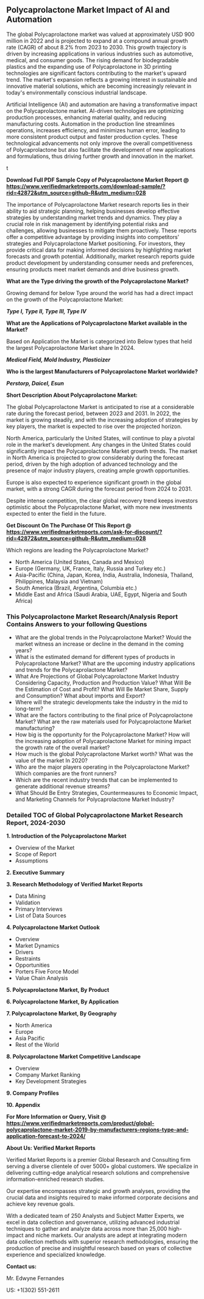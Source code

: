<h2>Polycaprolactone Market Impact of AI and Automation</h2><p>The global Polycaprolactone market was valued at approximately USD 900 million in 2022 and is projected to expand at a compound annual growth rate (CAGR) of about 8.2% from 2023 to 2030. This growth trajectory is driven by increasing applications in various industries such as automotive, medical, and consumer goods. The rising demand for biodegradable plastics and the expanding use of Polycaprolactone in 3D printing technologies are significant factors contributing to the market's upward trend. The market's expansion reflects a growing interest in sustainable and innovative material solutions, which are becoming increasingly relevant in today's environmentally conscious industrial landscape.</p><p>Artificial Intelligence (AI) and automation are having a transformative impact on the Polycaprolactone market. AI-driven technologies are optimizing production processes, enhancing material quality, and reducing manufacturing costs. Automation in the production line streamlines operations, increases efficiency, and minimizes human error, leading to more consistent product output and faster production cycles. These technological advancements not only improve the overall competitiveness of Polycaprolactone but also facilitate the development of new applications and formulations, thus driving further growth and innovation in the market.</p>t</p><p id="" class=""><strong>Download Full PDF Sample Copy of Polycaprolactone Market Report @ <a href="https://www.verifiedmarketreports.com/download-sample/?rid=42872&utm_source=github-R&utm_medium=028" target="_blank">https://www.verifiedmarketreports.com/download-sample/?rid=42872&utm_source=github-R&utm_medium=028</a></strong></p><p>The importance of&nbsp;Polycaprolactone Market research reports lies in their ability to aid strategic planning, helping businesses develop effective strategies by understanding market trends and dynamics. They play a crucial role in risk management by identifying potential risks and challenges, allowing businesses to mitigate them proactively. These reports offer a competitive advantage by providing insights into competitors' strategies and Polycaprolactone Market positioning. For investors, they provide critical data for making informed decisions by highlighting market forecasts and growth potential. Additionally, market research reports guide product development by understanding consumer needs and preferences, ensuring products meet market demands and drive business growth.</p><p><strong>What are the&nbsp;Type driving the growth of the Polycaprolactone Market?</strong></p><p id="" class="">Growing demand for below Type around the world has had a direct impact on the growth of the Polycaprolactone Market:</p><em><strong>Type I, Type II, Type III, Type IV</strong></em></p><strong>What are the&nbsp;Applications&nbsp;of Polycaprolactone Market available in the Market?</strong></p><p id="" class="">Based on Application the Market is categorized into Below types that held the largest Polycaprolactone Market share In 2024.</p><em><strong>Medical Field, Mold Industry, Plasticizer</strong></em></p><strong>Who is the largest Manufacturers of Polycaprolactone Market worldwide?</strong></p><p><em><strong>Perstorp, Daicel, Esun</strong></em></p><p id="" class=""><strong>Short Description About Polycaprolactone Market:</strong></p><p>The global Polycaprolactone Market is anticipated to rise at a considerable rate during the forecast period, between 2023 and 2031. In 2022, the market is growing steadily, and with the increasing adoption of strategies by key players, the market is expected to rise over the projected horizon.</p><p>North America, particularly the United States, will continue to play a pivotal role in the market's development. Any changes in the United States could significantly impact the Polycaprolactone Market growth trends. The market in North America is projected to grow considerably during the forecast period, driven by the high adoption of advanced technology and the presence of major industry players, creating ample growth opportunities.</p><p>Europe is also expected to experience significant growth in the global market, with a strong CAGR during the forecast period from 2024 to 2031.</p><p>Despite intense competition, the clear global recovery trend keeps investors optimistic about the Polycaprolactone Market, with more new investments expected to enter the field in the future.</p><p id="" class=""><strong>Get Discount On The Purchase Of This Report @ <a href="https://www.verifiedmarketreports.com/ask-for-discount/?rid=42872&utm_source=github-R&utm_medium=028" target="_blank">https://www.verifiedmarketreports.com/ask-for-discount/?rid=42872&utm_source=github-R&utm_medium=028</a></strong></p>Which regions are leading the Polycaprolactone Market?</p><ul><li>North America (United States, Canada and Mexico)</li><li>Europe (Germany, UK, France, Italy, Russia and Turkey etc.)</li><li>Asia-Pacific (China, Japan, Korea, India, Australia, Indonesia, Thailand, Philippines, Malaysia and Vietnam)</li><li>South America (Brazil, Argentina, Columbia etc.)</li><li>Middle East and Africa (Saudi Arabia, UAE, Egypt, Nigeria and South Africa)</li></ul><h3 id="" class="">This Polycaprolactone Market Research/Analysis Report Contains Answers to your following Questions</h3><ul><li>What are the global trends in the Polycaprolactone Market? Would the market witness an increase or decline in the demand in the coming years?</li><li>What is the estimated demand for different types of products in Polycaprolactone Market? What are the upcoming industry applications and trends for the Polycaprolactone Market?</li><li>What Are Projections of Global Polycaprolactone Market Industry Considering Capacity, Production and Production Value? What Will Be the Estimation of Cost and Profit? What Will Be Market Share, Supply and Consumption? What about imports and Export?</li><li>Where will the strategic developments take the industry in the mid to long-term?</li><li>What are the factors contributing to the final price of Polycaprolactone Market? What are the raw materials used for Polycaprolactone Market manufacturing?</li><li>How big is the opportunity for the Polycaprolactone Market? How will the increasing adoption of Polycaprolactone Market for mining impact the growth rate of the overall market?</li><li>How much is the global Polycaprolactone Market worth? What was the value of the market In 2020?</li><li>Who are the major players operating in the Polycaprolactone Market? Which companies are the front runners?</li><li>Which are the recent industry trends that can be implemented to generate additional revenue streams?</li><li>What Should Be Entry Strategies, Countermeasures to Economic Impact, and Marketing Channels for Polycaprolactone Market Industry?</li></ul><h3 id="" class="">Detailed TOC of Global Polycaprolactone Market Research Report, 2024-2030</h3><p id="" class=""><strong>1. Introduction of the Polycaprolactone Market</strong></p><ul><li>Overview of the Market</li><li>Scope of Report</li><li>Assumptions</li></ul><p id="" class=""><strong>2. Executive Summary</strong></p><p id="" class=""><strong>3. Research Methodology of Verified Market Reports</strong></p><ul><li>Data Mining</li><li>Validation</li><li>Primary Interviews</li><li>List of Data Sources</li></ul><p id="" class=""><strong>4. Polycaprolactone Market Outlook</strong></p><ul><li>Overview</li><li>Market Dynamics</li><li>Drivers</li><li>Restraints</li><li>Opportunities</li><li>Porters Five Force Model</li><li>Value Chain Analysis</li></ul><p id="" class=""><strong>5. Polycaprolactone Market, By Product</strong></p><p id="" class=""><strong>6. Polycaprolactone Market, By Application</strong></p><p id="" class=""><strong>7. Polycaprolactone Market, By Geography</strong></p><ul><li>North America</li><li>Europe</li><li>Asia Pacific</li><li>Rest of the World</li></ul><p id="" class=""><strong>8. Polycaprolactone Market Competitive Landscape</strong></p><ul><li>Overview</li><li>Company Market Ranking</li><li>Key Development Strategies</li></ul><p id="" class=""><strong>9. Company Profiles</strong></p><p id="" class=""><strong>10. Appendix</strong></p><p id="" class=""><strong>For More Information or Query, Visit @ <a href="https://www.verifiedmarketreports.com/product/global-polycaprolactone-market-2019-by-manufacturers-regions-type-and-application-forecast-to-2024/" target="_blank">https://www.verifiedmarketreports.com/product/global-polycaprolactone-market-2019-by-manufacturers-regions-type-and-application-forecast-to-2024/</a></strong></p><p id="" class=""><strong>About Us: Verified Market Reports</strong></p><p id="" class="">Verified Market Reports is a premier Global Research and Consulting firm serving a diverse clientele of over 5000+ global customers. We specialize in delivering cutting-edge analytical research solutions and comprehensive information-enriched research studies.</p><p id="" class="">Our expertise encompasses strategic and growth analyses, providing the crucial data and insights required to make informed corporate decisions and achieve key revenue goals.</p><p id="" class="">With a dedicated team of 250 Analysts and Subject Matter Experts, we excel in data collection and governance, utilizing advanced industrial techniques to gather and analyze data across more than 25,000 high-impact and niche markets. Our analysts are adept at integrating modern data collection methods with superior research methodologies, ensuring the production of precise and insightful research based on years of collective experience and specialized knowledge.</p><p id="" class=""><strong>Contact us:</strong></p><p id="" class="">Mr. Edwyne Fernandes</p><p id="" class="">US: +1(302) 551-2611</p>